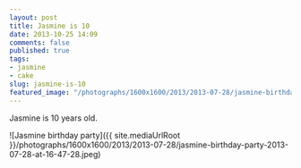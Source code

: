 ```yaml
---
layout: post
title: Jasmine is 10
date: 2013-10-25 14:09
comments: false
published: true
tags:
- jasmine
- cake
slug: jasmine-is-10
featured_image: "/photographs/1600x1600/2013/2013-07-28/jasmine-birthday-party-2013-07-28-at-16-47-28.jpeg"
---
```

Jasmine is 10 years old.

![Jasmine birthday party]({{ site.mediaUrlRoot }}/photographs/1600x1600/2013/2013-07-28/jasmine-birthday-party-2013-07-28-at-16-47-28.jpeg)
